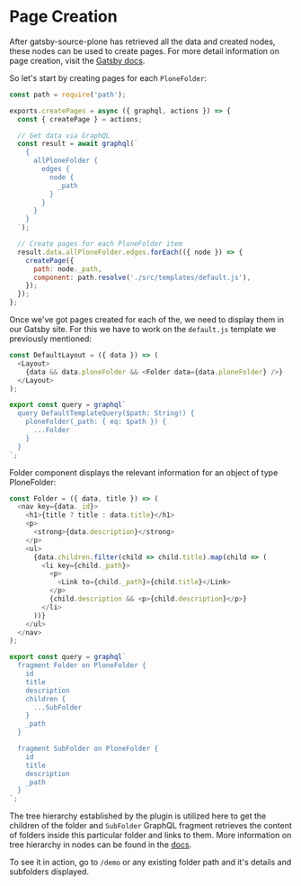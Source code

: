 # Page Creation

After gatsby-source-plone has retrieved all the data and created nodes, these nodes can be used to create pages. For more detail information on page creation, visit the [Gatsby docs](https://www.gatsbyjs.org/docs/creating-and-modifying-pages/#creating-pages-in-gatsby-nodejs).

So let's start by creating pages for each `PloneFolder`:

```javascript
const path = require('path');

exports.createPages = async ({ graphql, actions }) => {
  const { createPage } = actions;

  // Get data via GraphQL
  const result = await graphql(`
    {
      allPloneFolder {
        edges {
          node {
            _path
          }
        }
      }
    }
  `);

  // Create pages for each PloneFolder item
  result.data.allPloneFolder.edges.forEach(({ node }) => {
    createPage({
      path: node._path,
      component: path.resolve('./src/templates/default.js'),
    });
  });
};
```

Once we've got pages created for each of the, we need to display them in our Gatsby site. For this we have to work on the `default.js` template we previously mentioned:

```javascript
const DefaultLayout = ({ data }) => (
  <Layout>
    {data && data.ploneFolder && <Folder data={data.ploneFolder} />}
  </Layout>
);

export const query = graphql`
  query DefaultTemplateQuery($path: String!) {
    ploneFolder(_path: { eq: $path }) {
      ...Folder
    }
  }
`;
```

Folder component displays the relevant information for an object of type PloneFolder:

```javascript
const Folder = ({ data, title }) => (
  <nav key={data._id}>
    <h1>{title ? title : data.title}</h1>
    <p>
      <strong>{data.description}</strong>
    </p>
    <ul>
      {data.children.filter(child => child.title).map(child => (
        <li key={child._path}>
          <p>
            <Link to={child._path}>{child.title}</Link>
          </p>
          {child.description && <p>{child.description}</p>}
        </li>
      ))}
    </ul>
  </nav>
);

export const query = graphql`
  fragment Folder on PloneFolder {
    id
    title
    description
    children {
      ...SubFolder
    }
    _path
  }

  fragment SubFolder on PloneFolder {
    id
    title
    description
    _path
  }
`;
```

The tree hierarchy established by the plugin is utilized here to get the children of the folder and `SubFolder` GraphQL fragment retrieves the content of folders inside this particular folder and links to them. More information on tree hierarchy in nodes can be found in the [docs](https://collective.github.io/gatsby-source-plone/docs/tree-hierarchy/).

To see it in action, go to `/demo` or any existing folder path and it's details and subfolders displayed.
